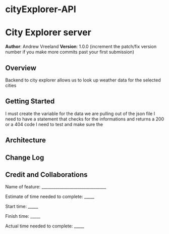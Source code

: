 # cityExplorer-API

# City Explorer server

**Author**: Andrew Vreeland
**Version**: 1.0.0 (increment the patch/fix version number if you make more commits past your first submission)

## Overview
Backend to city explorer allows us to look up weather data for the selected cities 

## Getting Started
I must create the variable for the data we are pulling out of the json file 
I need to have a statement that checks for the informations and returns a 200 or a 404 code
I need to test and make sure the 

## Architecture
<!-- Provide a detailed description of the application design. What technologies (languages, libraries, etc) you're using, and any other relevant design information. -->

## Change Log
<!-- Use this area to document the iterative changes made to your application as each feature is successfully implemented. Use time stamps. Here's an example:

01-01-2001 4:59pm - Application now has a fully-functional express server, with a GET route for the location resource. -->

## Credit and Collaborations
<!-- Give credit (and a link) to other people or resources that helped you build this application. -->

Name of feature: ________________________________

Estimate of time needed to complete: _____

Start time: _____

Finish time: _____

Actual time needed to complete: _____